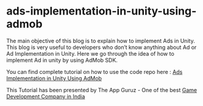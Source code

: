 # ads-implementation-in-unity-using-admob

The main objective of this blog is to explain how to implement Ads in Unity. This blog is very useful to developers who don’t know anything about Ad or Ad Implementation in Unity. Here we go through the idea of how to implement Ad in unity by using AdMob SDK.

You can find complete tutorial on how to use the code repo here : [Ads Implementation in Unity Using AdMob](http://www.theappguruz.com/blog/ads-implementation-in-unity-using-admob)

This Tutorial has been presented by The App Guruz - One of the best [Game Development Company in India](http://www.theappguruz.com/3d-game-development/)
